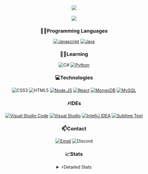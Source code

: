 <div align="center">

<h1 align="center">
  <a href="https://git.io/typing-svg">
    <img src="https://readme-typing-svg.herokuapp.com/?lines=Hello,+There!+👋;This+is+chicho.;CEO+on+Hely+Development....;&center=true&size=25">
  </a>
</h1>
  
<p align="center">
  <img src="https://lanyard.cnrad.dev/api/418087525735858208" />
</p>

### 👨‍💻Programming Languages
  [![Javascript](https://img.shields.io/badge/JavaScript-323330?style=for-the-badge&logo=javascript&logoColor=F7DF1E)](https://www.javascript.com)
  [![Java](https://img.shields.io/badge/Java-ED8B00?style=for-the-badge&logo=java&logoColor=white)](https://www.java.com)
  
### 👨‍💻Learning
  ![C#](https://img.shields.io/badge/C%23-239120?style=for-the-badge&logo=c-sharp&logoColor=white)
  [![Python](https://img.shields.io/badge/Python-FFD43B?style=for-the-badge&logo=python&logoColor=blue)](https://www.python.org)  

### 💻Technologies
  ![CSS3](https://img.shields.io/badge/CSS3-1572B6?style=for-the-badge&logo=css3&logoColor=white)
  ![HTML5](https://img.shields.io/badge/HTML5-E34F26?style=for-the-badge&logo=html5&logoColor=white)
  [![Node.JS](https://img.shields.io/badge/Node.js-339933?style=for-the-badge&logo=nodedotjs&logoColor=white)](https://nodejs.org)
  [![React](https://img.shields.io/badge/React-20232A?style=for-the-badge&logo=react&logoColor=61DAFB)](https://reactjs.org/)
  [![MongoDB](https://img.shields.io/badge/MongoDB-4EA94B?style=for-the-badge&logo=mongodb&logoColor=white)](https://www.mongodb.com)
  [![MySQL](https://img.shields.io/badge/MySQL-005C84?style=for-the-badge&logo=mysql&logoColor=white)](https://www.mysql.com)

### ⚡IDEs
  [![Visual Studio Code](https://img.shields.io/badge/Visual_Studio_Code-0078D4?style=for-the-badge&logo=visual%20studio%20code&logoColor=white)](https://code.visualstudio.com)
  [![Visual Studio](https://img.shields.io/badge/Visual_Studio-5C2D91?style=for-the-badge&logo=visual%20studio&logoColor=white)](https://visualstudio.com)
  [![IntelliJ IDEA](https://img.shields.io/badge/IntelliJIDEA-000000.svg?style=for-the-badge&logo=intellij-idea&logoColor=white)](https://www.jetbrains.com/idea)
  [![Sublime Text](https://img.shields.io/badge/sublime_text-%23575757.svg?&style=for-the-badge&logo=sublime-text&logoColor=important)](https://www.sublimetext.com)
  
### 📫Contact
  [![Email](https://img.shields.io/badge/Email-gastondalla@gmail.com-04619f?style=for-the-badge&logo=gmail&logoColor=white)](mailto:gastondalla@gmail.com)
  ![Discord](https://img.shields.io/badge/Discord-Chicho%234281-5865F2?style=for-the-badge&logo=discord&logoColor=white)
</br>  

### 📈Stats
<details>
    <summary> ⚡Detailed Stats</summary>
    <br/>

<!--START_SECTION:waka-->
![Code Time](http://img.shields.io/badge/Code%20Time-30%20hrs%2048%20mins-blue)

![Profile Views](http://img.shields.io/badge/Profile%20Views-0-blue)

**🐱 My GitHub Data** 

> 🏆 1 Contributions in the Year 2023
 > 
> 📦 35.6 kB Used in GitHub's Storage 
 > 
> 🚫 Not Opted to Hire
 > 
> 📜 8 Public Repositories 
 > 
> 🔑 5 Private Repositories  
 > 
**I'm a Night 🦉** 

```text
🌞 Morning        5 commits       ░░░░░░░░░░░░░░░░░░░░░░░░░   02.49 % 
🌆 Daytime       38 commits       ████░░░░░░░░░░░░░░░░░░░░░   18.91 % 
🌃 Evening       94 commits       ███████████░░░░░░░░░░░░░░   46.77 % 
🌙 Night         64 commits       ████████░░░░░░░░░░░░░░░░░   31.84 % 

```
📅 **I'm Most Productive on Tuesday** 

```text
Monday          14 commits       █░░░░░░░░░░░░░░░░░░░░░░░░   06.97 % 
Tuesday         47 commits       █████░░░░░░░░░░░░░░░░░░░░   23.38 % 
Wednesday       34 commits       ████░░░░░░░░░░░░░░░░░░░░░   16.92 % 
Thursday        21 commits       ██░░░░░░░░░░░░░░░░░░░░░░░   10.45 % 
Friday          28 commits       ███░░░░░░░░░░░░░░░░░░░░░░   13.93 % 
Saturday        31 commits       ███░░░░░░░░░░░░░░░░░░░░░░   15.42 % 
Sunday          26 commits       ███░░░░░░░░░░░░░░░░░░░░░░   12.94 % 

```


📊 **This Week I Spent My Time On** 

```text
⌚︎ Time Zone: America/Argentina/Buenos_Aires

💬 Programming Languages: 
JavaScript               4 hrs 42 mins       █████████░░░░░░░░░░░░░░░░   38.80 % 
Java                     4 hrs               ████████░░░░░░░░░░░░░░░░░   33.11 % 
HTML                     1 hr 57 mins        ████░░░░░░░░░░░░░░░░░░░░░   16.17 % 
YAML                     41 mins             █░░░░░░░░░░░░░░░░░░░░░░░░   05.65 % 
JSON                     23 mins             ░░░░░░░░░░░░░░░░░░░░░░░░░   03.19 % 

🔥 Editors: 
VS Code                  7 hrs 23 mins       ███████████████░░░░░░░░░░   60.97 % 
IntelliJ                 4 hrs 43 mins       █████████░░░░░░░░░░░░░░░░   39.03 % 

🐱‍💻 Projects: 
discord-bot              4 hrs 59 mins       ██████████░░░░░░░░░░░░░░░   41.15 % 
Pulsar                   4 hrs 43 mins       █████████░░░░░░░░░░░░░░░░   39.03 % 
chicho                   2 hrs 24 mins       █████░░░░░░░░░░░░░░░░░░░░   19.83 % 

💻 Operating System: 
Windows                  12 hrs 7 mins       █████████████████████████   100.00 % 

```

**I Mostly Code in JavaScript** 

```text
JavaScript               7 repos             █████████░░░░░░░░░░░░░░░░   36.84 % 
Java                     6 repos             ████████░░░░░░░░░░░░░░░░░   31.58 % 
CSS                      2 repos             ██░░░░░░░░░░░░░░░░░░░░░░░   10.53 % 
HTML                     1 repo              █░░░░░░░░░░░░░░░░░░░░░░░░   05.26 % 
Python                   1 repo              █░░░░░░░░░░░░░░░░░░░░░░░░   05.26 % 

```



 Last Updated on 15/02/2023 05:14:14 UTC
<!--END_SECTION:waka-->
</details>
